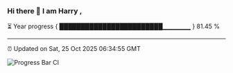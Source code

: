 ### Hi there 👋 I am Harry , 

⏳ Year progress { ████████████████████████▁▁▁▁▁▁ } 81.45 %

---

⏰ Updated on Sat, 25 Oct 2025 06:34:55 GMT

![Progress Bar CI](https://github.com/duykhang68/duykhang68/workflows/Progress%20Bar%20CI/badge.svg)
